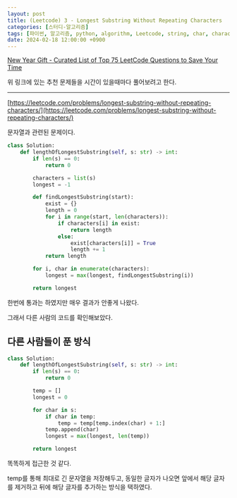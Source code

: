 ```yaml
---
layout: post
title: (Leetcode) 3 - Longest Substring Without Repeating Characters
categories: [스터디-알고리즘]
tags: [파이썬, 알고리즘, python, algorithm, Leetcode, string, char, character]
date: 2024-02-18 12:00:00 +0900
---
```


[New Year Gift - Curated List of Top 75 LeetCode Questions to Save Your Time](https://www.teamblind.com/post/New-Year-Gift---Curated-List-of-Top-75-LeetCode-Questions-to-Save-Your-Time-OaM1orEU)

위 링크에 있는 추천 문제들을 시간이 있을때마다 풀어보려고 한다.

---

[https://leetcode.com/problems/longest-substring-without-repeating-characters/](https://leetcode.com/problems/longest-substring-without-repeating-characters/)

문자열과 관련된 문제이다.

```py
class Solution:
    def lengthOfLongestSubstring(self, s: str) -> int:
        if len(s) == 0:
            return 0

        characters = list(s)
        longest = -1

        def findLongestSubstring(start):
            exist = {}
            length = 0
            for i in range(start, len(characters)):
                if characters[i] in exist:
                    return length
                else:
                    exist[characters[i]] = True
                    length += 1
            return length

        for i, char in enumerate(characters):
            longest = max(longest, findLongestSubstring(i))

        return longest
```

한번에 통과는 하였지만 매우 결과가 안좋게 나왔다.

그래서 다른 사람의 코드를 확인해보았다.

## 다른 사람들이 푼 방식

```py
class Solution:
    def lengthOfLongestSubstring(self, s: str) -> int:
        if len(s) == 0:
            return 0

        temp = []
        longest = 0

        for char in s:
            if char in temp:
                temp = temp[temp.index(char) + 1:]
            temp.append(char)
            longest = max(longest, len(temp))

        return longest
```

똑똑하게 접근한 것 같다.

temp를 통해 최대로 긴 문자열을 저장해두고, 동일한 글자가 나오면 앞에서 해당 글자를 제거하고 뒤에 해당 글자를 추가하는 방식을 택하였다.
